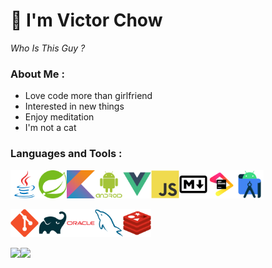 <!--
**VictorChow/VictorChow** is a ✨ _special_ ✨ repository because its `README.md` (this file) appears on your GitHub profile.

Here are some ideas to get you started:

- 🔭 I’m currently working on ...
- 🌱 I’m currently learning ...
- 👯 I’m looking to collaborate on ...
- 🤔 I’m looking for help with ...
- 💬 Ask me about ...
- 📫 How to reach me: ...
- 😄 Pronouns: ...
- ⚡ Fun fact: ...
-->

# 👋   I'm Victor Chow

*Who Is This Guy ?* 

### About Me :

* Love code more than girlfriend
* Interested in new things
* Enjoy meditation
* I'm not a cat

### Languages and Tools :

<a href="https://www.java.com/" target="_blank" rel="noreferrer"><img src="https://raw.githubusercontent.com/devicons/devicon/master/icons/java/java-original.svg" alt="blender" width="45" height="45"/></a><a href="https://spring.io/" target="_blank" rel="noreferrer"><img src="https://raw.githubusercontent.com/devicons/devicon/master/icons/spring/spring-original.svg" alt="blender" width="45" height="45"/></a><a href="https://kotlinlang.org/" target="_blank" rel="noreferrer"><img src="https://raw.githubusercontent.com/devicons/devicon/master/icons/kotlin/kotlin-original.svg" alt="blender" width="45" height="45"/></a><a href="https://www.android.com/" target="_blank" rel="noreferrer"><img src="https://raw.githubusercontent.com/devicons/devicon/master/icons/android/android-plain-wordmark.svg" alt="blender" width="45" height="45"/></a><a href="https://vuejs.org/" target="_blank" rel="noreferrer"><img src="https://raw.githubusercontent.com/devicons/devicon/master/icons/vuejs/vuejs-original.svg" alt="blender" width="45" height="45"/></a><a href="https://www.javascript.com/" target="_blank" rel="noreferrer"><img src="https://raw.githubusercontent.com/devicons/devicon/master/icons/javascript/javascript-original.svg" alt="blender" width="45" height="45"/></a><a href="https://en.wikipedia.org/wiki/Markdown" target="_blank" rel="noreferrer"><img src="https://raw.githubusercontent.com/devicons/devicon/master/icons/markdown/markdown-original.svg" alt="blender" width="45" height="45"/></a><a href="https://www.jetbrains.com/" target="_blank" rel="noreferrer"><img src="https://raw.githubusercontent.com/devicons/devicon/master/icons/jetbrains/jetbrains-original.svg" alt="blender" width="45" height="45"/></a><a href="https://developer.android.com/studio/" target="_blank" rel="noreferrer"><img src="https://raw.githubusercontent.com/devicons/devicon/master/icons/androidstudio/androidstudio-original.svg" alt="blender" width="45" height="45"/></a>

<a href="https://git-scm.com/" target="_blank" rel="noreferrer"><img src="https://raw.githubusercontent.com/devicons/devicon/master/icons/git/git-original.svg" alt="blender" width="45" height="45"/></a><a href="https://gradle.org/" target="_blank" rel="noreferrer"><img src="https://raw.githubusercontent.com/devicons/devicon/master/icons/gradle/gradle-plain.svg" alt="blender" width="45" height="45"/></a><a href="https://www.oracle.com/index.html" target="_blank" rel="noreferrer"><img src="https://raw.githubusercontent.com/devicons/devicon/master/icons/oracle/oracle-original.svg" alt="blender" width="45" height="45"/></a><a href="https://www.mysql.com/" target="_blank" rel="noreferrer"><img src="https://raw.githubusercontent.com/devicons/devicon/master/icons/mysql/mysql-original.svg" alt="blender" width="45" height="45"/></a><a href="https://redis.io/" target="_blank" rel="noreferrer"><img src="https://raw.githubusercontent.com/devicons/devicon/master/icons/redis/redis-original.svg" alt="blender" width="45" height="45"/></a>



<img align="left" src="https://github-readme-stats.vercel.app/api?username=VictorChow&show_icons=true&icon_color=0366d6&text_color=24292e&bg_color=ffffff&hide_title=false" />
<img align="left" src="https://github-readme-stats.vercel.app/api/top-langs/?username=VictorChow&layout=compact"/>


